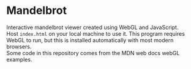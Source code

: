 # Mandelbrot
Interactive mandelbrot viewer created using WebGL and JavaScript. <br>
Host `index.html` on your local machine to use it. This program requires WebGL to run, but this is installed automatically with most modern browsers.<br>
Some code in this repository comes from the MDN web docs webGL examples.
